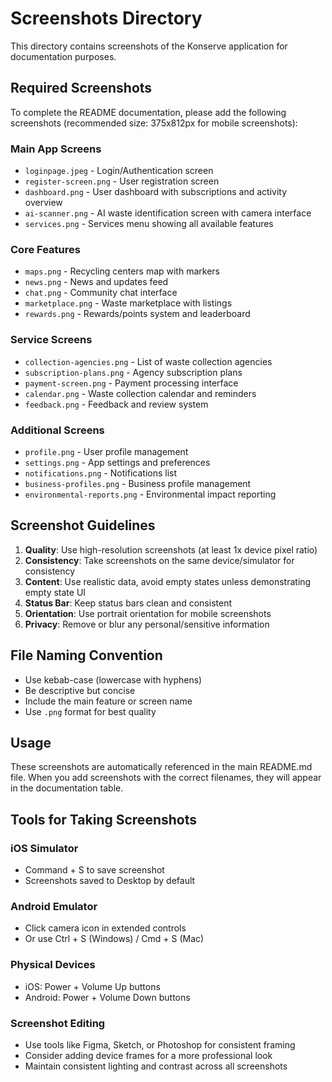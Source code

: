 # Screenshots Directory

This directory contains screenshots of the Konserve application for documentation purposes.

## Required Screenshots

To complete the README documentation, please add the following screenshots (recommended size: 375x812px for mobile screenshots):

### Main App Screens
- `loginpage.jpeg` - Login/Authentication screen
- `register-screen.png` - User registration screen
- `dashboard.png` - User dashboard with subscriptions and activity overview
- `ai-scanner.png` - AI waste identification screen with camera interface
- `services.png` - Services menu showing all available features

### Core Features
- `maps.png` - Recycling centers map with markers
- `news.png` - News and updates feed
- `chat.png` - Community chat interface
- `marketplace.png` - Waste marketplace with listings
- `rewards.png` - Rewards/points system and leaderboard

### Service Screens
- `collection-agencies.png` - List of waste collection agencies
- `subscription-plans.png` - Agency subscription plans
- `payment-screen.png` - Payment processing interface
- `calendar.png` - Waste collection calendar and reminders
- `feedback.png` - Feedback and review system

### Additional Screens
- `profile.png` - User profile management
- `settings.png` - App settings and preferences
- `notifications.png` - Notifications list
- `business-profiles.png` - Business profile management
- `environmental-reports.png` - Environmental impact reporting

## Screenshot Guidelines

1. **Quality**: Use high-resolution screenshots (at least 1x device pixel ratio)
2. **Consistency**: Take screenshots on the same device/simulator for consistency
3. **Content**: Use realistic data, avoid empty states unless demonstrating empty state UI
4. **Status Bar**: Keep status bars clean and consistent
5. **Orientation**: Use portrait orientation for mobile screenshots
6. **Privacy**: Remove or blur any personal/sensitive information

## File Naming Convention

- Use kebab-case (lowercase with hyphens)
- Be descriptive but concise
- Include the main feature or screen name
- Use `.png` format for best quality

## Usage

These screenshots are automatically referenced in the main README.md file. When you add screenshots with the correct filenames, they will appear in the documentation table.

## Tools for Taking Screenshots

### iOS Simulator
- Command + S to save screenshot
- Screenshots saved to Desktop by default

### Android Emulator
- Click camera icon in extended controls
- Or use Ctrl + S (Windows) / Cmd + S (Mac)

### Physical Devices
- iOS: Power + Volume Up buttons
- Android: Power + Volume Down buttons

### Screenshot Editing
- Use tools like Figma, Sketch, or Photoshop for consistent framing
- Consider adding device frames for a more professional look
- Maintain consistent lighting and contrast across all screenshots
